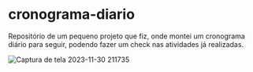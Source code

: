 # cronograma-diario
Repositório de um pequeno projeto que fiz, onde montei um cronograma diário para seguir, podendo fazer um check nas atividades já realizadas.

![Captura de tela 2023-11-30 211735](https://github.com/rafael-marques15/cronograma-diario/assets/127262823/75651751-db84-4f32-a748-8629b9a006da)
